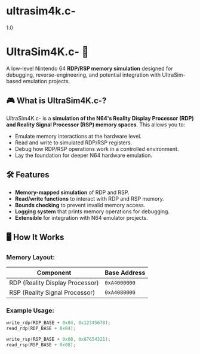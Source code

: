 # ultrasim4k.c-
1.0
# UltraSim4K.c- 🚀
A low-level Nintendo 64 **RDP/RSP memory simulation** designed for debugging, reverse-engineering, and potential integration with UltraSim-based emulation projects.

## 🎮 What is UltraSim4K.c-?
UltraSim4K.c- is a **simulation of the N64's Reality Display Processor (RDP) and Reality Signal Processor (RSP) memory spaces**. This allows you to:
- Emulate memory interactions at the hardware level.
- Read and write to simulated RDP/RSP registers.
- Debug how RDP/RSP operations work in a controlled environment.
- Lay the foundation for deeper N64 hardware emulation.

## 🛠️ Features
- **Memory-mapped simulation** of RDP and RSP.
- **Read/write functions** to interact with RDP and RSP memory.
- **Bounds checking** to prevent invalid memory access.
- **Logging system** that prints memory operations for debugging.
- **Extensible** for integration with N64 emulator projects.

## 🖥️ How It Works
### Memory Layout:
| Component | Base Address |
|-----------|-------------|
| RDP (Reality Display Processor) | `0xA4000000` |
| RSP (Reality Signal Processor) | `0xA4080000` |

### Example Usage:
```c
write_rdp(RDP_BASE + 0x04, 0x12345678);
read_rdp(RDP_BASE + 0x04);

write_rsp(RSP_BASE + 0x08, 0x87654321);
read_rsp(RSP_BASE + 0x08);

